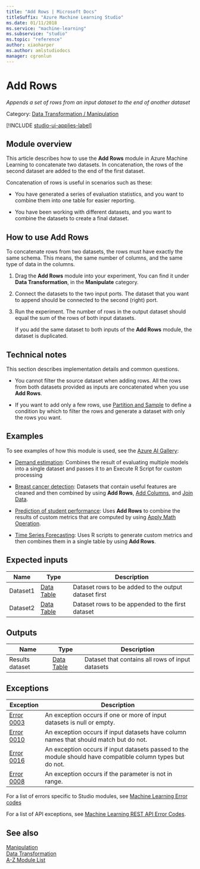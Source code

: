```yaml
---
title: "Add Rows | Microsoft Docs"
titleSuffix: "Azure Machine Learning Studio"
ms.date: 01/11/2018
ms.service: "machine-learning"
ms.subservice: "studio"
ms.topic: "reference"
author: xiaoharper
ms.author: amlstudiodocs 
manager: cgronlun
---
```

# Add Rows

*Appends a set of rows from an input dataset to the end of another dataset*  

Category: [Data Transformation / Manipulation](data-transformation-manipulation.md)

[!INCLUDE [studio-ui-applies-label](../includes/studio-ui-applies-label.md)]

## Module overview  

This article describes how to use the **Add Rows** module in Azure Machine Learning to concatenate two datasets. In concatenation, the rows of the second dataset are added to the end of the first dataset.  
  
Concatenation of rows is useful in scenarios such as these:  
  
+ You have generated a series of evaluation statistics, and you want to combine them into one table for easier reporting.  
  
+ You have been working with different datasets, and you want to combine the datasets to create a final dataset.  

## How to use Add Rows  

To concatenate rows from two datasets, the rows must have exactly  the same schema. This means, the same number of columns, and the same type of data in the columns.

1.  Drag the **Add Rows** module into your experiment, You can find it under **Data Transformation**,  in the **Manipulate** category.

2. Connect the datasets to the two input ports. The dataset that you want to append should be connected to the second (right) port. 
  
3.  Run the experiment. The number of rows in the output dataset should equal the sum of the rows of both input datasets.

    If you add the same dataset to both inputs of the **Add Rows** module, the dataset is duplicated. 

## Technical notes

This section describes implementation details and common questions.
  
+ You cannot filter the source dataset when adding rows. All the rows from both datasets provided as inputs are concatenated when you use **Add Rows**.  
  
+ If you want to add only a few rows, use [Partition and Sample](partition-and-sample.md) to define a condition by which to filter the rows and generate a dataset with only the rows you want.  

## Examples  

To see examples of how this module is used, see the [Azure AI Gallery](https://gallery.cortanaintelligence.com/):  
  
-  [Demand estimation](http://go.microsoft.com/fwlink/?LinkId=525271): Combines the result of evaluating multiple models into a single dataset and passes it to an Execute R Script for custom processing  
  
- [Breast cancer detection](http://go.microsoft.com/fwlink/?LinkId=525726): Datasets that contain useful features are cleaned and then combined by using **Add Rows**, [Add Columns](add-columns.md), and [Join Data](join-data.md).  
  
- [Prediction of student performance](http://go.microsoft.com/fwlink/?LinkId=525727): Uses **Add Rows** to combine the results of custom metrics that are computed by using [Apply Math Operation](apply-math-operation.md).  
  
- [Time Series Forecasting](http://go.microsoft.com/fwlink/?LinkId=525273): Uses R scripts to generate custom metrics and then combines them in a single table by using **Add Rows**.  
  
## Expected inputs  

|Name|Type|Description|  
|----------|----------|-----------------|  
|Dataset1|[Data Table](data-table.md)|Dataset rows to be added to the output dataset first|  
|Dataset2|[Data Table](data-table.md)|Dataset rows to be appended to the first dataset|  
  
## Outputs  

|Name|Type|Description|  
|----------|----------|-----------------|  
|Results dataset|[Data Table](data-table.md)|Dataset that contains all rows of input datasets|  
  
## Exceptions  

|Exception|Description|  
|---------------|-----------------|  
|[Error 0003](errors/error-0003.md)|An exception occurs if one or more of input datasets is null or empty.|  
|[Error 0010](errors/error-0010.md)|An exception occurs if input datasets have column names that should match but do not.|  
|[Error 0016](errors/error-0016.md)|An exception occurs if input datasets passed to the module should have compatible column types but do not.|  
|[Error 0008](errors/error-0008.md)|An exception occurs if the parameter is not in range.|  

For a list of errors specific to Studio modules, see [Machine Learning Error codes](/errors/machine-learning-module-error-codes.md)

For a list of API exceptions, see [Machine Learning REST API Error Codes](https://docs.microsoft.com/azure/machine-learning/studio/web-service-error-codes).   
## See also
  
 [Manipulation](data-transformation-manipulation.md)   
 [Data Transformation](data-transformation.md)   
 [A-Z Module List](a-z-module-list.md)
